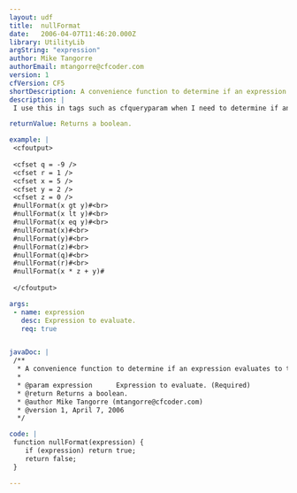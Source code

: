 ```yaml
---
layout: udf
title:  nullFormat
date:   2006-04-07T11:46:20.000Z
library: UtilityLib
argString: "expression"
author: Mike Tangorre
authorEmail: mtangorre@cfcoder.com
version: 1
cfVersion: CF5
shortDescription: A convenience function to determine if an expression evaluates to true or false.
description: |
 I use this in tags such as cfqueryparam when I need to determine if an expression evaluates to true or false. While this is certainly NOT needed as you can use YesNoFormat and plain old # signs with the expression between, it does make the intent more clear.

returnValue: Returns a boolean.

example: |
 <cfoutput>
 
 <cfset q = -9 />
 <cfset r = 1 />
 <cfset x = 5 />
 <cfset y = 2 />
 <cfset z = 0 />
 #nullFormat(x gt y)#<br> 
 #nullFormat(x lt y)#<br>
 #nullFormat(x eq y)#<br>
 #nullFormat(x)#<br>
 #nullFormat(y)#<br>
 #nullFormat(z)#<br>
 #nullFormat(q)#<br>
 #nullFormat(r)#<br>
 #nullFormat(x * z + y)#
 
 </cfoutput>

args:
 - name: expression
   desc: Expression to evaluate.
   req: true


javaDoc: |
 /**
  * A convenience function to determine if an expression evaluates to true or false.
  * 
  * @param expression      Expression to evaluate. (Required)
  * @return Returns a boolean. 
  * @author Mike Tangorre (mtangorre@cfcoder.com) 
  * @version 1, April 7, 2006 
  */

code: |
 function nullFormat(expression) {
    if (expression) return true;
    return false;
 }

---
```


